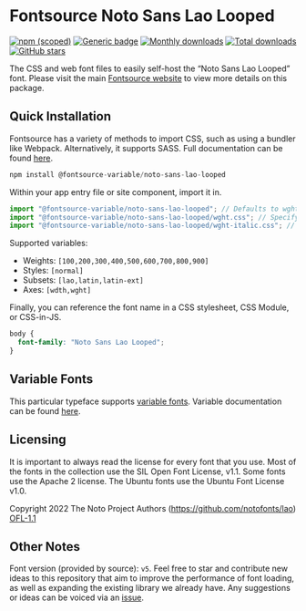 # Fontsource Noto Sans Lao Looped

[![npm (scoped)](https://img.shields.io/npm/v/@fontsource/noto-sans-lao-looped?color=brightgreen)](https://www.npmjs.com/package/@fontsource/noto-sans-lao-looped) [![Generic badge](https://img.shields.io/badge/fontsource-passing-brightgreen)](https://github.com/fontsource/fontsource) [![Monthly downloads](https://badgen.net/npm/dm/@fontsource/noto-sans-lao-looped)](https://github.com/fontsource/fontsource) [![Total downloads](https://badgen.net/npm/dt/@fontsource/noto-sans-lao-looped)](https://github.com/fontsource/fontsource) [![GitHub stars](https://img.shields.io/github/stars/fontsource/fontsource.svg?style=social&label=Star)](https://github.com/fontsource/fontsource/stargazers)

The CSS and web font files to easily self-host the “Noto Sans Lao Looped” font. Please visit the main [Fontsource website](https://fontsource.org/fonts/noto-sans-lao-looped) to view more details on this package.

## Quick Installation

Fontsource has a variety of methods to import CSS, such as using a bundler like Webpack. Alternatively, it supports SASS. Full documentation can be found [here](https://fontsource.org/docs/getting-started/introduction).

```javascript
npm install @fontsource-variable/noto-sans-lao-looped
```

Within your app entry file or site component, import it in.

```javascript
import "@fontsource-variable/noto-sans-lao-looped"; // Defaults to wght axis
import "@fontsource-variable/noto-sans-lao-looped/wght.css"; // Specify axis
import "@fontsource-variable/noto-sans-lao-looped/wght-italic.css"; // Specify axis and style

```

Supported variables:
- Weights: `[100,200,300,400,500,600,700,800,900]`
- Styles: `[normal]`
- Subsets: `[lao,latin,latin-ext]`
- Axes: `[wdth,wght]`

Finally, you can reference the font name in a CSS stylesheet, CSS Module, or CSS-in-JS.

```css
body {
  font-family: "Noto Sans Lao Looped";
}
```

## Variable Fonts

This particular typeface supports [variable fonts](https://developer.mozilla.org/en-US/docs/Web/CSS/CSS_Fonts/Variable_Fonts_Guide).
Variable documentation can be found [here](https://fontsource.org/docs/getting-started/variable).

## Licensing
It is important to always read the license for every font that you use.
Most of the fonts in the collection use the SIL Open Font License, v1.1. Some fonts use the Apache 2 license. The Ubuntu fonts use the Ubuntu Font License v1.0.

Copyright 2022 The Noto Project Authors (https://github.com/notofonts/lao)
[OFL-1.1](http://scripts.sil.org/OFL)

## Other Notes
Font version (provided by source): `v5`.
Feel free to star and contribute new ideas to this repository that aim to improve the performance of font loading, as well as expanding the existing library we already have. Any suggestions or ideas can be voiced via an [issue](https://github.com/fontsource/fontsource/issues).